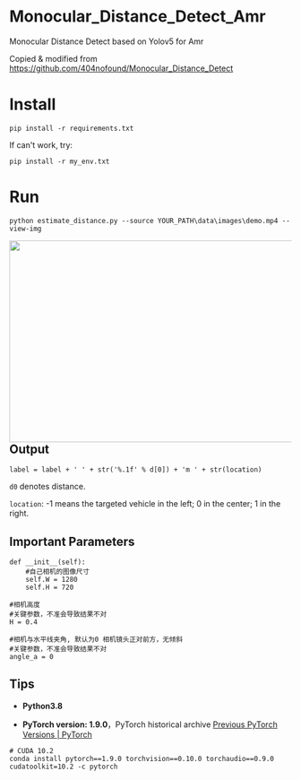# Monocular_Distance_Detect_Amr

Monocular Distance Detect based on Yolov5 for Amr

Copied & modified from  https://github.com/404nofound/Monocular_Distance_Detect


# Install 
```
pip install -r requirements.txt
```
If can't work, try:
```
pip install -r my_env.txt
```

# Run
```
python estimate_distance.py --source YOUR_PATH\data\images\demo.mp4 --view-img
```

<img align="center" src="https://github.com/404nofound/Monocular_Distance_Detect/blob/main/test1.gif" alt="" width="640" height="360" style="display: inline; float: right"/>

## Output

```
label = label + ' ' + str('%.1f' % d[0]) + 'm ' + str(location)
```

`d0` denotes distance.

`location`: -1 means the targeted vehicle in the left; 0 in the center; 1 in the right.

## Important Parameters

```
def __init__(self):
    #自己相机的图像尺寸
    self.W = 1280
    self.H = 720
```

```
#相机高度
#关键参数，不准会导致结果不对
H = 0.4
```

```
#相机与水平线夹角, 默认为0 相机镜头正对前方，无倾斜
#关键参数，不准会导致结果不对
angle_a = 0
```

## Tips

- **Python3.8**

- **PyTorch version: 1.9.0**，PyTorch historical archive [Previous PyTorch Versions | PyTorch](https://pytorch.org/get-started/previous-versions/)

```
# CUDA 10.2
conda install pytorch==1.9.0 torchvision==0.10.0 torchaudio==0.9.0 cudatoolkit=10.2 -c pytorch
```

